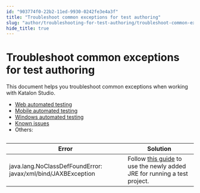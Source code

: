 ```yaml
---
id: "903774f0-22b2-11ed-9930-0242fe3e4a3f"
title: "Troubleshoot common exceptions for test authoring"
slug: "author/troubleshooting-for-test-authoring/troubleshoot-common-exceptions/troubleshoot-common-exceptions-for-test-authoring"
hide_title: true
---
```


# <a id="id" class="anchor_top_offset"/><a id="ariaid-title1" class="anchor_top_offset"/>Troubleshoot common exceptions for test authoring

<p xmlns="http://www.w3.org/1999/xhtml" className="p">This document helps you troubleshoot common exceptions when   working with <span className="ph">Katalon Studio</span>.</p> 
<ul xmlns="http://www.w3.org/1999/xhtml" className="ul"><li className="li">     <a className="xref" href="/docs/author/troubleshooting-for-test-authoring/troubleshoot-web-automated-testing/troubleshoot-web-test-execution-exceptions-overview">Web       automated testing</a></li><li className="li">     <a className="xref" href="/docs/author/troubleshooting-for-test-authoring/troubleshoot-mobile-automated-testing/troubleshooting-automated-mobile-testing-overview">Mobile       automated testing</a></li><li className="li">     <a className="xref" href="/docs/author/troubleshooting-for-test-authoring/troubleshoot-windows-automated-testing/troubleshoot-windows-automated-testing-overview">Windows       automated testing</a></li><li className="li">     <a className="xref" href="/docs/author/troubleshooting-for-test-authoring/known-issues-and-limitations">Known       issues</a>   </li><li className="li">Others:</li></ul> 
<table xmlns="http://www.w3.org/1999/xhtml" className="table"><caption /><thead className="thead"><tr className><th className="entry anchor_top_offset" id="id__entry__1">Error</th><th className="entry anchor_top_offset" id="id__entry__2">Solution</th></tr></thead><tbody className="tbody"><tr className><td className="entry" headers="id__entry__1 id__entry__2 ">java.lang.NoClassDefFoundError:         javax/xml/bind/JAXBException</td><td className="entry" headers="id__entry__1 id__entry__2 ">Follow <a className="xref" href="#">this           guide</a> to use the newly added JRE for running a test         project.</td></tr></tbody></table> 
